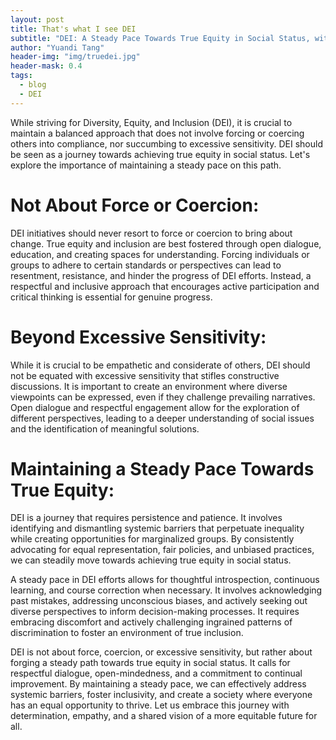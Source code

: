 ```yaml
---
layout: post
title: That's what I see DEI
subtitle: "DEI: A Steady Pace Towards True Equity in Social Status, without Force or Excessive Sensitivity"
author: "Yuandi Tang"
header-img: "img/truedei.jpg"
header-mask: 0.4
tags:
  - blog
  - DEI
---
```

While striving for Diversity, Equity, and Inclusion (DEI), it is crucial to maintain a balanced approach that does not involve forcing or coercing others into compliance, nor succumbing to excessive sensitivity. DEI should be seen as a journey towards achieving true equity in social status. Let's explore the importance of maintaining a steady pace on this path.

# Not About Force or Coercion:
DEI initiatives should never resort to force or coercion to bring about change. True equity and inclusion are best fostered through open dialogue, education, and creating spaces for understanding. Forcing individuals or groups to adhere to certain standards or perspectives can lead to resentment, resistance, and hinder the progress of DEI efforts. Instead, a respectful and inclusive approach that encourages active participation and critical thinking is essential for genuine progress.

# Beyond Excessive Sensitivity:
While it is crucial to be empathetic and considerate of others, DEI should not be equated with excessive sensitivity that stifles constructive discussions. It is important to create an environment where diverse viewpoints can be expressed, even if they challenge prevailing narratives. Open dialogue and respectful engagement allow for the exploration of different perspectives, leading to a deeper understanding of social issues and the identification of meaningful solutions.

# Maintaining a Steady Pace Towards True Equity:
DEI is a journey that requires persistence and patience. It involves identifying and dismantling systemic barriers that perpetuate inequality while creating opportunities for marginalized groups. By consistently advocating for equal representation, fair policies, and unbiased practices, we can steadily move towards achieving true equity in social status.

A steady pace in DEI efforts allows for thoughtful introspection, continuous learning, and course correction when necessary. It involves acknowledging past mistakes, addressing unconscious biases, and actively seeking out diverse perspectives to inform decision-making processes. It requires embracing discomfort and actively challenging ingrained patterns of discrimination to foster an environment of true inclusion.



DEI is not about force, coercion, or excessive sensitivity, but rather about forging a steady path towards true equity in social status. It calls for respectful dialogue, open-mindedness, and a commitment to continual improvement. By maintaining a steady pace, we can effectively address systemic barriers, foster inclusivity, and create a society where everyone has an equal opportunity to thrive. Let us embrace this journey with determination, empathy, and a shared vision of a more equitable future for all.
